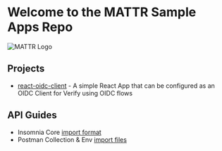# Welcome to the MATTR Sample Apps Repo

![MATTR Logo](https://learn.mattr.global/MATTR-logo_light-full.svg)

## Projects
* [react-oidc-client](/react-oidc-client/README.md) - A simple React App that can be configured as an OIDC Client for Verify using OIDC flows

## API Guides
* Insomnia Core [import format](insomnia/README.md)
* Postman Collection & Env [import files](/postman/README.md)